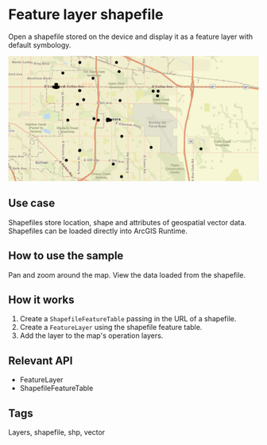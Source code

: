 # Feature layer shapefile

Open a shapefile stored on the device and display it as a feature layer with default symbology.

![Image of feature layer shapefile](FeatureLayerShapefile.png)

## Use case

Shapefiles store location, shape and attributes of geospatial vector data. Shapefiles can be loaded directly into ArcGIS Runtime.

## How to use the sample

Pan and zoom around the map. View the data loaded from the shapefile.

## How it works

1. Create a `ShapefileFeatureTable` passing in the URL of a shapefile.
2. Create a `FeatureLayer` using the shapefile feature table.
3. Add the layer to the map's operation layers.

## Relevant API

* FeatureLayer
* ShapefileFeatureTable

## Tags

Layers, shapefile, shp, vector
